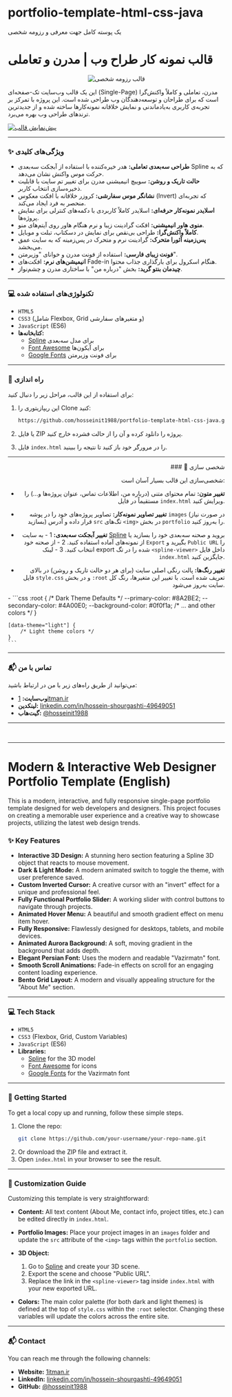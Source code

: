 
# portfolio-template-html-css-java
یک پوسته کامل جهت معرفی و رزومه شخصی
# قالب نمونه کار طراح وب | مدرن و تعاملی
<div align="center"><img with="40%" src="screenshot.png" alt="قالب رزومه شخصی"></div>

این یک قالب وب‌سایت تک-صفحه‌ای (Single-Page) مدرن، تعاملی و کاملاً واکنش‌گرا است که برای طراحان و توسعه‌دهندگان وب طراحی شده است. این پروژه با تمرکز بر تجربه‌ی کاربری به‌یادماندنی و نمایش خلاقانه نمونه‌کارها ساخته شده و از جدیدترین ترندهای طراحی وب بهره می‌برد.

[![پیش‌نمایش قالب](https://user-images.githubusercontent.com/example/placeholder.gif)](https://your-live-demo-link.com)


---

### ✨ ویژگی‌های کلیدی

-   **طراحی سه‌بعدی تعاملی:** هدر خیره‌کننده با استفاده از آبجکت سه‌بعدی Spline که به حرکت موس واکنش نشان می‌دهد.
-   **حالت تاریک و روشن:** سوییچ انیمیشنی مدرن برای تغییر تم سایت با قابلیت ذخیره‌سازی انتخاب کاربر.
-   **نشانگر موس سفارشی:** کروزر خلاقانه با افکت معکوس (Invert) که تجربه‌ای منحصر به فرد ایجاد می‌کند.
-   **اسلایدر نمونه‌کار حرفه‌ای:** اسلایدر کاملاً کاربردی با دکمه‌های کنترلی برای نمایش پروژه‌ها.
-   **منوی هاور انیمیشنی:** افکت گرادینت زیبا و نرم هنگام هاور روی آیتم‌های منو.
-   **کاملاً واکنش‌گرا:** طراحی بی‌نقص برای نمایش در دسکتاپ، تبلت و موبایل.
-   **پس‌زمینه آئورا متحرک:** گرادینت نرم و متحرک در پس‌زمینه که به سایت عمق می‌بخشد.
-   **فونت زیبای فارسی:** استفاده از فونت مدرن و خوانای "وزیرمتن".
-   **انیمیشن‌های نرم:** افکت‌های Fade-in هنگام اسکرول برای بارگذاری جذاب محتوا.
-   **چیدمان بنتو گرید:** بخش "درباره من" با ساختاری مدرن و چشم‌نواز.

---

### 💻 تکنولوژی‌های استفاده شده

-   `HTML5`
-   `CSS3` (شامل Flexbox, Grid و متغیرهای سفارشی)
-   `JavaScript` (ES6)
-   **کتابخانه‌ها:**
    -   [Spline](https://spline.design/) برای مدل سه‌بعدی
    -   [Font Awesome](https://fontawesome.com/) برای آیکون‌ها
    -   [Google Fonts](https://fonts.google.com/) برای فونت وزیرمتن

---

### 🚀 راه اندازی

برای استفاده از این قالب، مراحل زیر را دنبال کنید:

1.  این ریپازیتوری را Clone کنید:
    ```bash
    https://github.com/hosseinit1988/portfolio-template-html-css-java.git
    ```
2.  یا فایل ZIP پروژه را دانلود کرده و آن را از حالت فشرده خارج کنید.

3.  فایل `index.html` را در مرورگر خود باز کنید تا نتیجه را ببینید.

---
<div align="right">
### 🔧 شخصی سازی

شخصی‌سازی این قالب بسیار آسان است:

-   **تغییر متون:** تمام محتوای متنی (درباره من، اطلاعات تماس، عنوان پروژه‌ها و...) را مستقیماً در فایل `index.html` ویرایش کنید.

-   **تغییر تصاویر نمونه‌کار:** تصاویر پروژه‌های خود را در پوشه `images` (در صورت نیاز بسازید) قرار داده و آدرس `src` تگ‌های `<img>` در بخش `portfolio` را به‌روز کنید.

-   **تغییر آبجکت سه‌بعدی:**
    1 -  به سایت [Spline](https://spline.design/) بروید و صحنه سه‌بعدی خود را بسازید یا از نمونه‌های آماده استفاده کنید.
    2 -  از صحنه خود `Export` بگیرید و `Public URL` را انتخاب کنید.
    3 -  لینک export شده را در تگ `<spline-viewer>` داخل فایل `index.html` جایگزین کنید.

-   **تغییر رنگ‌ها:** پالت رنگی اصلی سایت (برای هر دو حالت تاریک و روشن) در بالای فایل `style.css` و در بخش `:root` تعریف شده است. با تغییر این متغیرها، رنگ کل سایت به‌روز می‌شود.
</div>
-   
    ```css
    :root { /* Dark Theme Defaults */
        --primary-color: #8A2BE2;
        --secondary-color: #4A00E0;
        --background-color: #0f0f1a;
        /* ... and other colors */
    }

    [data-theme="light"] {
        /* Light theme colors */
    }
    ```

---

### 📬 تماس با من

می‌توانید از طریق راه‌های زیر با من در ارتباط باشید:

-   **وب‌سایت:** [1itman.ir](https://1itman.ir)
-   **لینکدین:** [linkedin.com/in/hossein-shourgashti-49649051](https://www.linkedin.com/in/hossein-shourgashti-49649051/)
-   **گیت‌هاب:** [@hosseinit1988](https://github.com/hosseinit1988)

---
<br>

---

# Modern & Interactive Web Designer Portfolio Template (English)

This is a modern, interactive, and fully responsive single-page portfolio template designed for web developers and designers. This project focuses on creating a memorable user experience and a creative way to showcase projects, utilizing the latest web design trends.

### ✨ Key Features

-   **Interactive 3D Design:** A stunning hero section featuring a Spline 3D object that reacts to mouse movement.
-   **Dark & Light Mode:** A modern animated switch to toggle the theme, with user preference saved.
-   **Custom Inverted Cursor:** A creative cursor with an "invert" effect for a unique and professional feel.
-   **Fully Functional Portfolio Slider:** A working slider with control buttons to navigate through projects.
-   **Animated Hover Menu:** A beautiful and smooth gradient effect on menu item hover.
-   **Fully Responsive:** Flawlessly designed for desktops, tablets, and mobile devices.
-   **Animated Aurora Background:** A soft, moving gradient in the background that adds depth.
-   **Elegant Persian Font:** Uses the modern and readable "Vazirmatn" font.
-   **Smooth Scroll Animations:** Fade-in effects on scroll for an engaging content loading experience.
-   **Bento Grid Layout:** A modern and visually appealing structure for the "About Me" section.

---

### 💻 Tech Stack

-   `HTML5`
-   `CSS3` (Flexbox, Grid, Custom Variables)
-   `JavaScript` (ES6)
-   **Libraries:**
    -   [Spline](https://spline.design/) for the 3D model
    -   [Font Awesome](https://fontawesome.com/) for icons
    -   [Google Fonts](https://fonts.google.com/) for the Vazirmatn font

---

### 🚀 Getting Started

To get a local copy up and running, follow these simple steps.

1.  Clone the repo:
    ```bash
    git clone https://github.com/your-username/your-repo-name.git
    ```
2.  Or download the ZIP file and extract it.
3.  Open `index.html` in your browser to see the result.

---

### 🔧 Customization Guide

Customizing this template is very straightforward:

-   **Content:** All text content (About Me, contact info, project titles, etc.) can be edited directly in `index.html`.

-   **Portfolio Images:** Place your project images in an `images` folder and update the `src` attribute of the `<img>` tags within the `portfolio` section.

-   **3D Object:**
    1.  Go to [Spline](https://spline.design/) and create your 3D scene.
    2.  Export the scene and choose "Public URL".
    3.  Replace the link in the `<spline-viewer>` tag inside `index.html` with your new exported URL.

-   **Colors:** The main color palette (for both dark and light themes) is defined at the top of `style.css` within the `:root` selector. Changing these variables will update the colors across the entire site.

---

### 📬 Contact

You can reach me through the following channels:

-   **Website:** [1itman.ir](https://1itman.ir)
-   **LinkedIn:** [linkedin.com/in/hossein-shourgashti-49649051](https://www.linkedin.com/in/hossein-shourgashti-49649051/)
-   **GitHub:** [@hosseinit1988](https://github.com/hosseinit1988)
